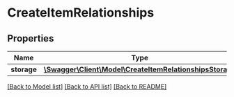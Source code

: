 # CreateItemRelationships

## Properties
Name | Type | Description | Notes
------------ | ------------- | ------------- | -------------
**storage** | [**\Swagger\Client\Model\CreateItemRelationshipsStorage**](CreateItemRelationshipsStorage.md) |  | [optional] 

[[Back to Model list]](../README.md#documentation-for-models) [[Back to API list]](../README.md#documentation-for-api-endpoints) [[Back to README]](../README.md)


